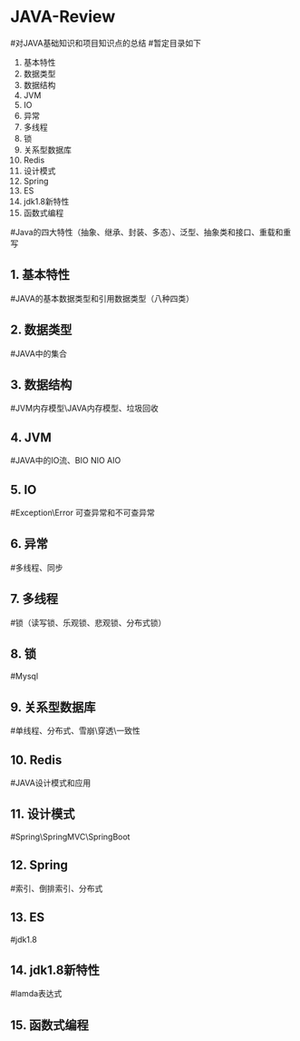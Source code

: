 # JAVA-Review
#对JAVA基础知识和项目知识点的总结
#暂定目录如下

1. 基本特性
2. 数据类型
3. 数据结构
4. JVM
5. IO
6. 异常
7. 多线程
8. 锁
9. 关系型数据库
10. Redis
11. 设计模式
12. Spring
13. ES
14. jdk1.8新特性
15. 函数式编程 




#Java的四大特性（抽象、继承、封装、多态）、泛型、抽象类和接口、重载和重写
## 1. 基本特性

#JAVA的基本数据类型和引用数据类型（八种四类）
## 2. 数据类型

#JAVA中的集合
## 3. 数据结构

#JVM内存模型\JAVA内存模型、垃圾回收
## 4. JVM

#JAVA中的IO流、BIO NIO AIO
## 5. IO

#Exception\Error 可查异常和不可查异常
## 6. 异常

#多线程、同步
## 7. 多线程

#锁（读写锁、乐观锁、悲观锁、分布式锁）
## 8. 锁

#Mysql
## 9. 关系型数据库

#单线程、分布式、雪崩\穿透\一致性
## 10. Redis

#JAVA设计模式和应用
## 11. 设计模式

#Spring\SpringMVC\SpringBoot
## 12. Spring

#索引、倒排索引、分布式
## 13. ES

#jdk1.8
## 14. jdk1.8新特性

#lamda表达式
## 15. 函数式编程 
